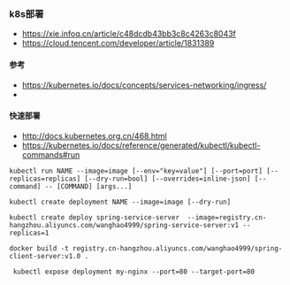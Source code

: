 
### k8s部署
* https://xie.infoq.cn/article/c48dcdb43bb3c8c4263c8043f
* https://cloud.tencent.com/developer/article/1831389


#### 参考
* https://kubernetes.io/docs/concepts/services-networking/ingress/
* 


#### 快速部署
* http://docs.kubernetes.org.cn/468.html
* https://kubernetes.io/docs/reference/generated/kubectl/kubectl-commands#run
```
kubectl run NAME --image=image [--env="key=value"] [--port=port] [--replicas=replicas] [--dry-run=bool] [--overrides=inline-json] [--command] -- [COMMAND] [args...]

kubectl create deployment NAME --image=image [--dry-run]
 
kubectl create deploy spring-service-server  --image=registry.cn-hangzhou.aliyuncs.com/wanghao4999/spring-service-server:v1 --replicas=1

docker build -t registry.cn-hangzhou.aliyuncs.com/wanghao4999/spring-client-server:v1.0 .

 kubectl expose deployment my-nginx --port=80 --target-port=80
 
```
